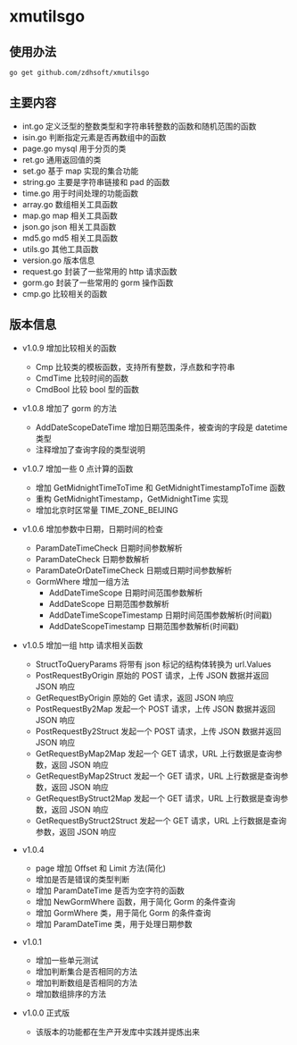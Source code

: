 # xmutilsgo

## 使用办法

```bash
go get github.com/zdhsoft/xmutilsgo
```

## 主要内容

-   int.go 定义泛型的整数类型和字符串转整数的函数和随机范围的函数
-   isin.go 判断指定元素是否再数组中的函数
-   page.go mysql 用于分页的类
-   ret.go 通用返回值的类
-   set.go 基于 map 实现的集合功能
-   string.go 主要是字符串链接和 pad 的函数
-   time.go 用于时间处理的功能函数
-   array.go 数组相关工具函数
-   map.go map 相关工具函数
-   json.go json 相关工具函数
-   md5.go md5 相关工具函数
-   utils.go 其他工具函数
-   version.go 版本信息
-   request.go 封装了一些常用的 http 请求函数
-   gorm.go 封装了一些常用的 gorm 操作函数
-   cmp.go 比较相关的函数

## 版本信息

-   v1.0.9 增加比较相关的函数
    -   Cmp 比较类的模板函数，支持所有整数，浮点数和字符串
    -   CmdTime 比较时间的函数
    -   CmdBool 比较 bool 型的函数
-   v1.0.8 增加了 gorm 的方法

    -   AddDateScopeDateTime 增加日期范围条件，被查询的字段是 datetime 类型
    -   注释增加了查询字段的类型说明

-   v1.0.7 增加一些 0 点计算的函数

    -   增加 GetMidnightTimeToTime 和 GetMidnightTimestampToTime 函数
    -   重构 GetMidnightTimestamp，GetMidnightTime 实现
    -   增加北京时区常量 TIME_ZONE_BEIJING

-   v1.0.6 增加参数中日期，日期时间的检查

    -   ParamDateTimeCheck 日期时间参数解析
    -   ParamDateCheck 日期参数解析
    -   ParamDateOrDateTimeCheck 日期或日期时间参数解析
    -   GormWhere 增加一组方法
        -   AddDateTimeScope 日期时间范围参数解析
        -   AddDateScope 日期范围参数解析
        -   AddDateTimeScopeTimestamp 日期时间范围参数解析(时间戳)
        -   AddDateScopeTimestamp 日期范围参数解析(时间戳)

-   v1.0.5 增加一组 http 请求相关函数

    -   StructToQueryParams 将带有 json 标记的结构体转换为 url.Values
    -   PostRequestByOrigin 原始的 POST 请求，上传 JSON 数据并返回 JSON 响应
    -   GetRequestByOrigin 原始的 Get 请求，返回 JSON 响应
    -   PostRequestBy2Map 发起一个 POST 请求，上传 JSON 数据并返回 JSON 响应
    -   PostRequestBy2Struct 发起一个 POST 请求，上传 JSON 数据并返回 JSON 响应
    -   GetRequestByMap2Map 发起一个 GET 请求，URL 上行数据是查询参数，返回 JSON 响应
    -   GetRequestByMap2Struct 发起一个 GET 请求，URL 上行数据是查询参数，返回 JSON 响应
    -   GetRequestByStruct2Map 发起一个 GET 请求，URL 上行数据是查询参数，返回 JSON 响应
    -   GetRequestByStruct2Struct 发起一个 GET 请求，URL 上行数据是查询参数，返回 JSON 响应

-   v1.0.4
    -   page 增加 Offset 和 Limit 方法(简化)
    -   增加是否是错误的类型判断
    -   增加 ParamDateTime 是否为空字符的函数
    -   增加 NewGormWhere 函数，用于简化 Gorm 的条件查询
    -   增加 GormWhere 类，用于简化 Gorm 的条件查询
    -   增加 ParamDateTime 类，用于处理日期参数
-   v1.0.1

    -   增加一些单元测试
    -   增加判断集合是否相同的方法
    -   增加判断数组是否相同的方法
    -   增加数组排序的方法

-   v1.0.0 正式版
    -   该版本的功能都在生产开发库中实践并提炼出来
